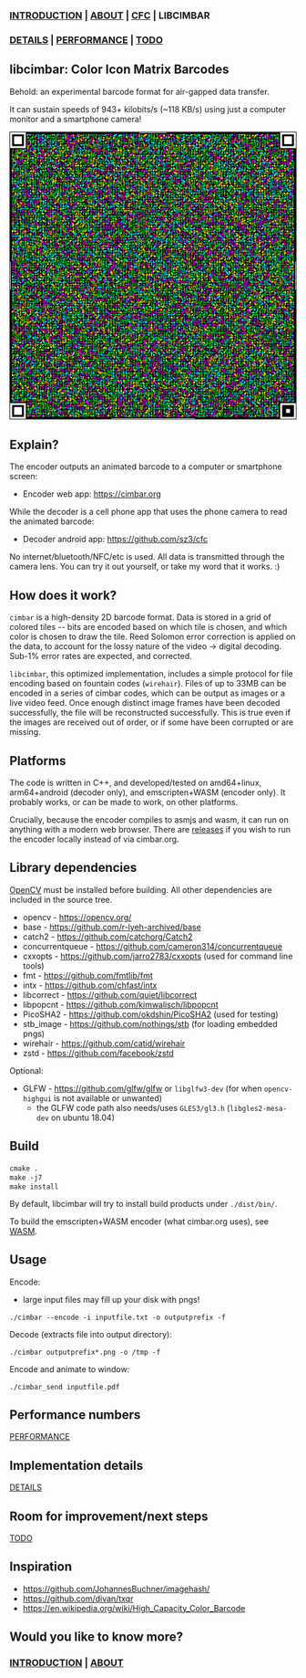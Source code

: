 ### [INTRODUCTION](https://github.com/sz3/cimbar) | [ABOUT](https://github.com/sz3/cimbar/blob/master/ABOUT.md) | [CFC](https://github.com/sz3/cfc) | LIBCIMBAR
### [DETAILS](DETAILS.md) | [PERFORMANCE](PERFORMANCE.md) | [TODO](TODO.md)

## libcimbar: Color Icon Matrix Barcodes

Behold: an experimental barcode format for air-gapped data transfer.

It can sustain speeds of 943+ kilobits/s (~118 KB/s) using just a computer monitor and a smartphone camera!

![A non-animated cimbar code](https://github.com/sz3/cimbar-samples/blob/v0.5/6bit/4cecc30f.png)

## Explain?

The encoder outputs an animated barcode to a computer or smartphone screen:
* Encoder web app: https://cimbar.org

While the decoder is a cell phone app that uses the phone camera to read the animated barcode:
* Decoder android app: https://github.com/sz3/cfc

No internet/bluetooth/NFC/etc is used. All data is transmitted through the camera lens. You can try it out yourself, or take my word that it works. :)

## How does it work?

`cimbar` is a high-density 2D barcode format. Data is stored in a grid of colored tiles -- bits are encoded based on which tile is chosen, and which color is chosen to draw the tile. Reed Solomon error correction is applied on the data, to account for the lossy nature of the video -> digital decoding. Sub-1% error rates are expected, and corrected.

`libcimbar`, this optimized implementation, includes a simple protocol for file encoding based on fountain codes (`wirehair`). Files of up to 33MB can be encoded in a series of cimbar codes, which can be output as images or a live video feed. Once enough distinct image frames have been decoded successfully, the file will be reconstructed successfully. This is true even if the images are received out of order, or if some have been corrupted or are missing.

## Platforms

The code is written in C++, and developed/tested on amd64+linux, arm64+android (decoder only), and emscripten+WASM (encoder only). It probably works, or can be made to work, on other platforms.

Crucially, because the encoder compiles to asmjs and wasm, it can run on anything with a modern web browser. There are [releases](https://github.com/sz3/libcimbar/releases/latest) if you wish to run the encoder locally instead of via cimbar.org.

## Library dependencies

[OpenCV](https://opencv.org/) must be installed before building. All other dependencies are included in the source tree.

* opencv - https://opencv.org/
* base - https://github.com/r-lyeh-archived/base
* catch2 - https://github.com/catchorg/Catch2
* concurrentqueue - https://github.com/cameron314/concurrentqueue
* cxxopts - https://github.com/jarro2783/cxxopts (used for command line tools)
* fmt - https://github.com/fmtlib/fmt
* intx - https://github.com/chfast/intx
* libcorrect - https://github.com/quiet/libcorrect
* libpopcnt - https://github.com/kimwalisch/libpopcnt
* PicoSHA2 - https://github.com/okdshin/PicoSHA2 (used for testing)
* stb_image - https://github.com/nothings/stb (for loading embedded pngs)
* wirehair - https://github.com/catid/wirehair
* zstd - https://github.com/facebook/zstd

Optional:
* GLFW - https://github.com/glfw/glfw or `libglfw3-dev` (for when `opencv-highgui` is not available or unwanted)
    * the GLFW code path also needs/uses `GLES3/gl3.h` (`libgles2-mesa-dev` on ubuntu 18.04)

## Build

```
cmake .
make -j7
make install
```

By default, libcimbar will try to install build products under `./dist/bin/`.

To build the emscripten+WASM encoder (what cimbar.org uses), see [WASM](WASM.md).

## Usage

Encode:
* large input files may fill up your disk with pngs!

```
./cimbar --encode -i inputfile.txt -o outputprefix -f
```

Decode (extracts file into output directory):
```
./cimbar outputprefix*.png -o /tmp -f
```

Encode and animate to window:
```
./cimbar_send inputfile.pdf
```

## Performance numbers

[PERFORMANCE](PERFORMANCE.md)

## Implementation details

[DETAILS](DETAILS.md)

## Room for improvement/next steps

[TODO](TODO.md)

## Inspiration

* https://github.com/JohannesBuchner/imagehash/
* https://github.com/divan/txqr
* https://en.wikipedia.org/wiki/High_Capacity_Color_Barcode

## Would you like to know more?

### [INTRODUCTION](https://github.com/sz3/cimbar) | [ABOUT](https://github.com/sz3/cimbar/blob/master/ABOUT.md)
